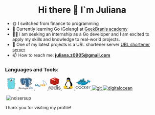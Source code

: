 
<h1 align="center"> Hi there 👋 I`m Juliana </h1>

- 🌞 I switched from finance to programming
- 🌱 Currently learning Go (Golang) at [GeekBranis academy](https://gb.ru)
- 🕵️‍♀️ I am seeking an internship as a Go developer and I am excited to apply my skills and knowledge to real-world projects. 
- 🔭 One of my latest projects is a URL shortener server [URL shortener server](http://e4t4g.xyz)
- 📫 How to reach me: **juliana.z0905@gmail.com**


<h3 align="left">Languages and Tools:</h3>
<p> <a href="https://golang.org" target="_blank" rel="noreferrer"> <img src="https://raw.githubusercontent.com/devicons/devicon/master/icons/go/go-original.svg" alt="go" width="40"
height="40"/> </a> <a href="https://www.postgresql.org" target="_blank" rel="noreferrer"> 
<img src="https://raw.githubusercontent.com/devicons/devicon/master/icons/postgresql/postgresql-original-wordmark.svg" 
alt="postgresql" width="50" height="40"/> </a> <a href="https://www.mysql.com/" target="_blank" rel="noreferrer"> 
<img src="https://raw.githubusercontent.com/devicons/devicon/master/icons/mysql/mysql-original-wordmark.svg" 
alt="mysql" width="40" height="40"/> </a> <a href="https://redis.io" target="_blank" rel="noreferrer"> 
<img src="https://raw.githubusercontent.com/devicons/devicon/master/icons/redis/redis-original-wordmark.svg" 
alt="redis" width="40" height="40"/> </a> <a href="https://www.linux.org/" target="_blank" rel="noreferrer"> 
<img src="https://raw.githubusercontent.com/devicons/devicon/master/icons/linux/linux-original.svg"
alt="linux" width="40" height="40"/> </a>  <a href="https://www.docker.com/" target="_blank" rel="noreferrer"> 
<img src="https://raw.githubusercontent.com/devicons/devicon/master/icons/docker/docker-original-wordmark.svg" 
alt="docker" width="50" height="40"/> </a> <a href="https://git-scm.com/" target="_blank" rel="noreferrer"> <img src="https://www.vectorlogo.zone/logos/git-scm/git-scm-icon.svg" 
alt="git" width="40" height="40"/> </a> <a href="https://www.digitalocean.com/" target="_blank" rel="noreferrer"> <img src="https://www.vectorlogo.zone/logos/digitalocean/digitalocean-official.svg" alt="digitalocean" width="50"
height="40"/> </a></p>

<p>&nbsp;<img align="center" src="https://github-readme-stats.vercel.app/api?username=e4t4g&show_icons=true&locale=en&theme=synthwave" alt="noisersup" /></p>


Thank you for visiting my profile!
